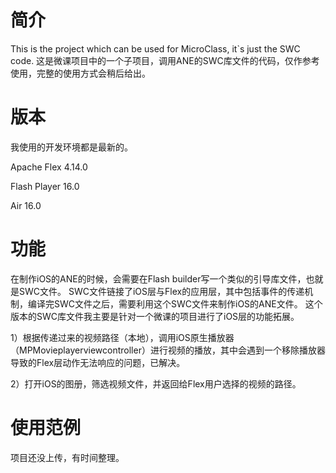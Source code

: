 # 简介
This is the project which can be used for MicroClass, it`s just the SWC code.
这是微课项目中的一个子项目，调用ANE的SWC库文件的代码，仅作参考使用，完整的使用方式会稍后给出。

# 版本
我使用的开发环境都是最新的。

Apache Flex 4.14.0

Flash Player 16.0

Air 16.0

# 功能
在制作iOS的ANE的时候，会需要在Flash builder写一个类似的引导库文件，也就是SWC文件。
SWC文件链接了iOS层与Flex的应用层，其中包括事件的传递机制，编译完SWC文件之后，需要利用这个SWC文件来制作iOS的ANE文件。
这个版本的SWC库文件我主要是针对一个微课的项目进行了iOS层的功能拓展。

1）根据传递过来的视频路径（本地），调用iOS原生播放器（MPMovieplayerviewcontroller）进行视频的播放，其中会遇到一个移除播放器导致的Flex层动作无法响应的问题，已解决。

2）打开iOS的图册，筛选视频文件，并返回给Flex用户选择的视频的路径。

# 使用范例
项目还没上传，有时间整理。
